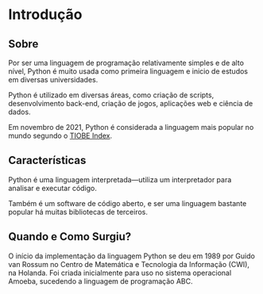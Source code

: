 # Introdução

## Sobre

Por ser uma linguagem de programação relativamente simples e de alto nível,
Python é muito usada como primeira linguagem e inicio de estudos em diversas
universidades.

Python é utilizado em diversas áreas, como criação de scripts, desenvolvimento
back-end, criação de jogos, aplicações web e ciência de dados.

Em novembro de 2021, Python é considerada a linguagem mais popular no mundo
segundo o [TIOBE Index](https://www.tiobe.com/tiobe-index/).

## Características

Python é uma linguagem interpretada—utiliza um interpretador para analisar e
executar código.

Também é um software de código aberto, e ser uma linguagem bastante popular há
muitas bibliotecas de terceiros.

## Quando e Como Surgiu?

O início da implementação da linguagem Python se deu em 1989 por Guido van
Rossum no Centro de Matemática e Tecnologia da Informação (CWI), na Holanda. Foi
criada inicialmente para uso no sistema operacional Amoeba, sucedendo a
linguagem de programação ABC.
